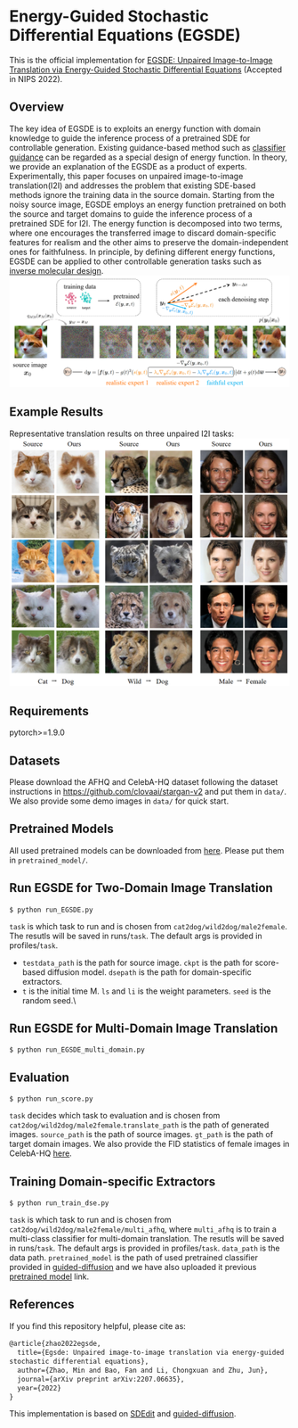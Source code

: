 # Energy-Guided Stochastic Differential Equations (EGSDE)
This is the official implementation for [EGSDE: Unpaired Image-to-Image Translation via
Energy-Guided Stochastic Differential Equations](https://arxiv.org/pdf/2207.06635v2.pdf)  (Accepted in NIPS 2022).
## Overview
The key idea of EGSDE is to exploits an energy function with domain knowledge 
to guide the inference process of a pretrained SDE for controllable generation.
Existing guidance-based method such as [classifier guidance](https://arxiv.org/abs/2105.05233) can be regarded as a special design of energy
function. In theory, we provide an explanation of the EGSDE as a product of experts.
Experimentally, this paper focuses on unpaired image-to-image translation(I2I) and addresses the problem that existing SDE-based methods ignore the training data in the source domain.
Starting from the noisy source image, EGSDE employs an energy function pretrained on both the source
and target domains to guide the inference process of a pretrained SDE for I2I. The energy function is decomposed into two terms, where one encourages
the transferred image to discard domain-specific features for realism and the other aims to
preserve the domain-independent ones for faithfulness. 
In principle, by defining different energy functions, EGSDE can be applied to other controllable generation tasks such as [inverse molecular design](https://arxiv.org/abs/2209.15408).
![image](figure/method.png)
## Example Results
Representative translation results on three unpaired I2I tasks:
![image](figure/results.png)
## Requirements
pytorch>=1.9.0
## Datasets
Please download the AFHQ and CelebA-HQ dataset following the dataset instructions in https://github.com/clovaai/stargan-v2 and put them in ```data/```. We also provide some demo images in ```data/``` for quick start.
## Pretrained Models
All used pretrained models can be downloaded from [here](https://drive.google.com/drive/folders/1awa0vkcWhd9LIEiS9VtGTwO5hI4WEI3G?usp=sharing). Please put them in ```pretrained_model/```.
## Run EGSDE for Two-Domain Image Translation

```
$ python run_EGSDE.py
```
```task``` is which task to run and is chosen from ```cat2dog/wild2dog/male2female```. The resutls will be saved in runs/```task```. The default args is provided in profiles/```task```.
* ```testdata_path``` is the path for source image. ```ckpt``` is the path for score-based diffusion model. ```dsepath``` is the path for domain-specific extractors.
* ```t``` is the initial time M. ```ls``` and ```li``` is the weight parameters. ```seed``` is the random seed.\
## Run EGSDE for Multi-Domain Image Translation

```
$ python run_EGSDE_multi_domain.py
```

## Evaluation
```
$ python run_score.py
```
```task``` decides which task to evaluation and is chosen from ```cat2dog/wild2dog/male2female```.```translate_path``` is the path of generated images. ```source_path``` is the path of source images. 
```gt_path``` is the path of target domain images. We also provide the FID statistics of female images in CelebA-HQ [here](https://drive.google.com/drive/folders/1awa0vkcWhd9LIEiS9VtGTwO5hI4WEI3G?usp=sharing).

## Training Domain-specific Extractors
```
$ python run_train_dse.py
```
```task``` is which task to run and is chosen from ```cat2dog/wild2dog/male2female/multi_afhq```, where ```multi_afhq``` is to train a multi-class classifier for multi-domain translation. The resutls will be saved in runs/```task```. The default args is provided in profiles/```task```.
```data_path``` is the data path. ```pretrained_model``` is the path of used pretrained classifier provided in [guided-diffusion](https://github.com/openai/guided-diffusion) and we have also uploaded it previous [pretrained model](https://drive.google.com/drive/folders/1awa0vkcWhd9LIEiS9VtGTwO5hI4WEI3G?usp=sharing) link. 

## References
If you find this repository helpful, please cite as:
```
@article{zhao2022egsde,
  title={Egsde: Unpaired image-to-image translation via energy-guided stochastic differential equations},
  author={Zhao, Min and Bao, Fan and Li, Chongxuan and Zhu, Jun},
  journal={arXiv preprint arXiv:2207.06635},
  year={2022}
}
```
This implementation is based on [SDEdit](https://github.com/ermongroup/SDEdit) and [guided-diffusion](https://github.com/openai/guided-diffusion).